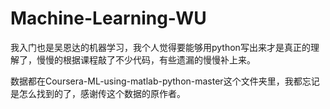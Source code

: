 # Machine-Learning-WU

我入门也是吴恩达的机器学习，我个人觉得要能够用python写出来才是真正的理解了，慢慢的根据课程敲了不少代码，有些遗漏的慢慢补上来。

数据都在Coursera-ML-using-matlab-python-master这个文件夹里，我都忘记是怎么找到的了，感谢传这个数据的原作者。
